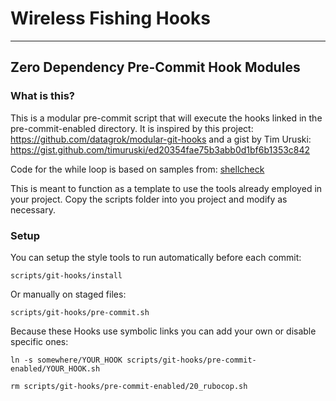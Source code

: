 # Wireless Fishing Hooks

---

## Zero Dependency Pre-Commit Hook Modules

### What is this?

This is a modular pre-commit script that will execute the hooks linked in the pre-commit-enabled directory. It is inspired by this project: https://github.com/datagrok/modular-git-hooks and a gist by Tim Uruski: https://gist.github.com/timuruski/ed20354fae75b3abb0d1bf6b1353c842

Code for the while loop is based on samples from: [shellcheck](https://github.com/koalaman/shellcheck/wiki/SC2044)

This is meant to function as a template to use the tools already employed in your project. Copy the scripts folder into you project and modify as necessary.

### Setup

You can setup the style tools to run automatically before each commit:

    scripts/git-hooks/install

Or manually on staged files:

    scripts/git-hooks/pre-commit.sh

Because these Hooks use symbolic links you can add your own or disable specific ones:

    ln -s somewhere/YOUR_HOOK scripts/git-hooks/pre-commit-enabled/YOUR_HOOK.sh

    rm scripts/git-hooks/pre-commit-enabled/20_rubocop.sh
